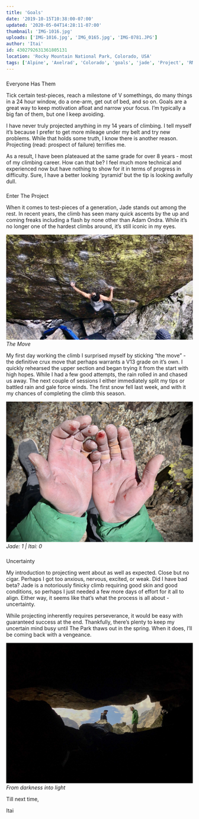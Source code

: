 ```yaml
---
title: 'Goals'
date: '2019-10-15T10:38:00-07:00'
updated: '2020-05-04T14:28:11-07:00'
thumbnail: 'IMG-1016.jpg'
uploads: ['IMG-1016.jpg', 'IMG_0165.jpg', 'IMG-0781.JPG']
author: 'Itai'
id: 4302792631361805131
location: 'Rocky Mountain National Park, Colorado, USA'
tags: ['Alpine', 'Axelrad', 'Colorado', 'goals', 'jade', 'Project', 'RMNP', 'v14']
---
```


###
Everyone Has Them

Tick certain test-pieces, reach a milestone of V somethings, do many things in a 24 hour window, do a one-arm, get out of bed, and so on. Goals are a great way to keep motivation afloat and narrow your focus. I’m typically a big fan of them, but one I keep avoiding.

I have never truly projected anything in my 14 years of climbing. I tell myself it’s because I prefer to get more mileage under my belt and try new problems. While that holds some truth, I know there is another reason. Projecting (read: prospect of failure) terrifies me.

As a result, I have been plateaued at the same grade for over 8 years - most of my climbing career. How can that be? I feel much more technical and experienced now but have nothing to show for it in terms of progress in difficulty. Sure, I have a better looking ‘pyramid’ but the tip is looking awfully dull.

###
Enter The Project 

When it comes to test-pieces of a generation, Jade stands out among the rest. In recent years, the climb has seen many quick ascents by the up and coming freaks including a flash by none other than Adam Ondra. While it’s no longer one of the hardest climbs around, it’s still iconic in my eyes.

![image alt](uploads/IMG-1016.jpg)*The Move*

My first day working the climb I surprised myself by sticking “the move” - the definitive crux move that perhaps warrants a V13 grade on it’s own. I quickly rehearsed the upper section and began trying it from the start with high hopes. While I had a few good attempts, the rain rolled in and chased us away. The next couple of sessions I either immediately split my tips or battled rain and gale force winds. The first snow fell last week, and with it my chances of completing the climb this season.

![image alt](uploads/IMG_0165.jpg)*Jade: 1
|
Itai: 0*

###
Uncertainty

My introduction to projecting went about as well as expected. Close but no cigar. Perhaps I got too anxious, nervous, excited, or weak. Did I have bad beta? Jade is a notoriously finicky climb requiring good skin and good conditions, so perhaps I just needed a few more days of effort for it all to align. Either way, it seems like that’s what the process is all about - uncertainty.

While projecting inherently requires perseverance, it would be easy with guaranteed success at the end. Thankfully, there’s plenty to keep my uncertain mind busy until The Park thaws out in the spring. When it does, I’ll be coming back with a vengeance.

![image alt](uploads/IMG-0781.JPG)*From darkness into light*

Till next time,

Itai

